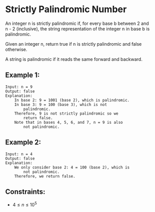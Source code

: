 # Strictly Palindromic Number

An integer n is strictly palindromic if, for every base b between 2 and  
n - 2 (inclusive), the string representation of the integer n in base b is  
palindromic.

Given an integer n, return true if n is strictly palindromic and false  
otherwise.

A string is palindromic if it reads the same forward and backward.

 

## Example 1:

    Input: n = 9
    Output: false
    Explanation: 
        In base 2: 9 = 1001 (base 2), which is palindromic.
        In base 3: 9 = 100 (base 3), which is not 
            palindromic.
        Therefore, 9 is not strictly palindromic so we 
            return false.
        Note that in bases 4, 5, 6, and 7, n = 9 is also 
            not palindromic.

## Example 2:

    Input: n = 4
    Output: false
    Explanation: 
        We only consider base 2: 4 = 100 (base 2), which is 
            not palindromic.
        Therefore, we return false.
        
        

## Constraints:

* $4 \le n \le 10^5$

